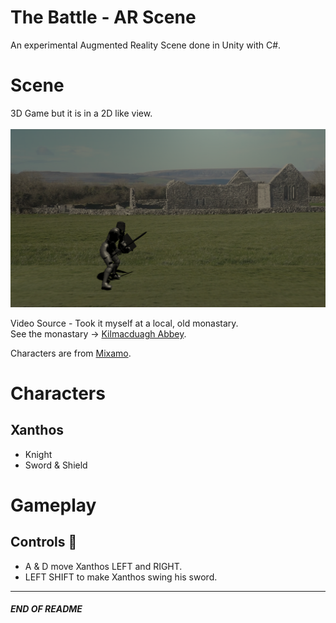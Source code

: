 # The Battle - AR Scene
An experimental Augmented Reality Scene done in Unity with C#.

# Scene
3D Game but it is in a 2D like view. <br><br>
<a href="https://github.com/johnshields/TheBattle-AR-Scene/blob/main/images/scene_v1.png" rel="Game Scene">![scene](https://github.com/johnshields/TheBattle-AR-Scene/blob/main/images/scene_v1.png)</a>

Video Source - Took it myself at a local, old monastary. <br>
See the monastary -> [Kilmacduagh Abbey](http://monastic.ie/history/kilmacduagh/).

Characters are from [Mixamo](https://www.mixamo.com/#/).

# Characters
## Xanthos
- Knight
- Sword & Shield

# Gameplay
## Controls :running:
* A & D move Xanthos LEFT and RIGHT.
* LEFT SHIFT to make Xanthos swing his sword.

***
##### END OF README
